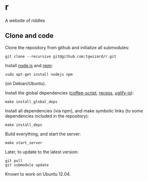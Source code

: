 # r

A website of riddles

## Clone and code

Clone the repository from github and initialize all submodules:

	git clone --recursive git@github.com:tgwizard/r.git

Install [node.js](http://nodejs.org/) and [npm](http://npmjs.org/):

	sudo apt-get install nodejs npm

(on Debian/Ubuntu).

Install the global dependencies ([coffee-script](http://coffeescript.org/),
[recess](https://github.com/twitter/recess),
[uglify-js](https://github.com/mishoo/UglifyJS/)):

	make install_global_deps

Install all dependencies (via npm), and make symbolic links (to some
dependencies included in the repository):

	make install_deps

Build everything, and start the server:

	make start_server

Later, to update to the latest version:

	git pull
	git submodule update

Known to work on Ubuntu 12.04.

